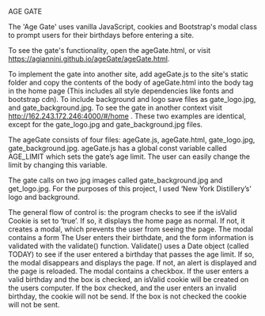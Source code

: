 AGE GATE

The 'Age Gate' uses vanilla JavaScript, cookies and Bootstrap's modal class to prompt users for their birthdays before entering a site. 

To see the gate's functionality, open the ageGate.html, or visit https://agiannini.github.io/ageGate/ageGate.html.

To implement the gate into another site, add ageGate.js to the site's static folder and copy the contents of the body of ageGate.html into the body tag in the home page (This includes all style dependencies like fonts and bootstrap cdn). To include background and logo save files as gate_logo.jpg, and gate_background.jpg. To see the gate in another context visit http://162.243.172.246:4000/#/home . These two examples are identical, except for the gate_logo.jpg and gate_background.jpg files.

The ageGate consists of four files: ageGate.js, ageGate.html, gate_logo.jpg, gate_background.jpg. ageGate.js has a global const variable called AGE_LIMIT which sets the gate’s age limit. The user can easily change the limit by changing this variable. 

The gate calls on two jpg images called gate_background.jpg and get_logo.jpg. For the purposes of this project, I used ‘New York Distillery’s’ logo and background.

The general flow of control is: the program checks to see if the isValid Cookie is set to ‘true’. If so, it displays the home page as normal. If not, it creates a modal, which prevents the user from seeing the page. The modal contains a form The User enters their birthdate, and the form information is validated with the validate() function. Validate() uses a Date object (called TODAY) to see if the user entered a birthday that passes the age limit. If so, the modal disappears and displays the page. If not, an alert is displayed and the page is reloaded.
The modal contains a checkbox. If the user enters a valid birthday and the box is checked, an isValid cookie will be created on the users computer. If the box checked, and the user enters an invalid birthday, the cookie will not be send. If the box is not checked the cookie will not be sent.
